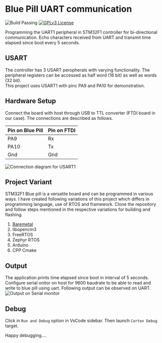 # Blue Pill UART communication

![Build Passing](https://img.shields.io/badge/build-passing-brightgreen) [![GPLv3 License](https://img.shields.io/badge/License-GPL%20v3-yellow.svg)](https://opensource.org/licenses/)

Programming the UART1 peripheral in STM32F1 controller for bi-directional communication. Echo characters received from UART and transmit time elapsed since boot every 5 seconds.

## USART

The controller has 3 USART peropherals with varying functionality. The peripheral registers can be accessed as half word (16 bit) as well as words (32 bit).\
This project uses USART1 with pinc PA9 and PA10 for demonstration.

## Hardware Setup

Connect the board with host through USB to TTL converter (FTDI board in our case). The connections are described as follows.

| Pin on Blue Pill  | Pin on FTDI  |
|------------------ |------------- |
| PA9               | Rx           |
| PA10              | Tx           |
| Gnd               | Gnd          |

![Connection diagram for USART1](https://github.com/csrohit/bluepill-uart/blob/main/docs/label.png "Pin connection diagram for usart1")

## Project Variant

STM32F1 Blue pill is a versatile board and can be programmed in various ways. I have created following variations of this project which differs in programming language, use of RTOS and framework. Clone the repository and follow steps mentioned in the respective variations for building and flashing.

1. [Baremetal](baremetal)
2. libopencm3
3. FreeRTOS
4. Zephyr RTOS
5. Arduino
6. CPP Cmake

## Output

The application prints time elapsed since boot in interval of 5 seconds. Configure serial onitor on host for 9600 baudrate to be able to read and write to blue pill using uart. Following output can be observed on UART.
![Output on Serial monitor](https://github.com/csrohit/bluepill-uart/blob/main/docs/output.jpg "Serial messages printed on monitor")

## Debug

Click in `Run and Debug` option in VsCode sidebar. Then launch `Cortex Debug` target.

Happy debugging....
